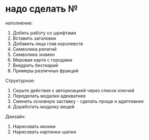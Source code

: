 # надо сделать №

наполнение:
1. Добить работу со шрифтами
2. Вставить заголовки
3. Добавить лица глав королевств
4. Символика религий
5. Символика знамен
6. Мировая карта с городами
7. Внедрить бестиарий
8. Примеры различных фракций

Структурное:
1. Скрыте действия с авторизацией через список ключей
2. Переделать модалки адекватнее
3. Сменить основную заставку - сделать проще и адаптивнее
4. Доработать модалку вещей

Диизайн:
1. Нарисовать иконки
2. Нарисовать картинки-шапки